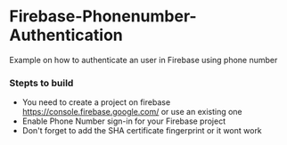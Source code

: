 # Firebase-Phonenumber-Authentication

Example on how to authenticate an user in Firebase using phone number

### Stepts to build

- You need to create a project on firebase https://console.firebase.google.com/ or use an existing one
- Enable Phone Number sign-in for your Firebase project
- Don't forget to add the SHA certificate fingerprint or it wont work
